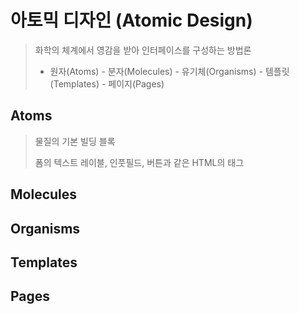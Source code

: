 # 아토믹 디자인 (Atomic Design)

> 화학의 체계에서 영감을 받아 인터페이스를 구성하는 방법론
>
> - 원자(Atoms) - 분자(Molecules) - 유기체(Organisms) - 템플릿(Templates) - 페이지(Pages)



## Atoms

> 물질의 기본 빌딩 블록
>
> 폼의 텍스트 레이블, 인풋필드, 버튼과 같은 HTML의 태그



## Molecules



## Organisms



## Templates



## Pages